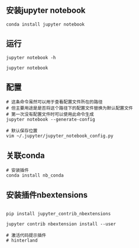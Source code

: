 
## 安装jupyter notebook

```shell
conda install jupyter notebook
```

## 运行
```shell
jupyter notebook -h

jupyter notebook
```

## 配置
```shell
# 这条命令虽然可以用于查看配置文件所在的路径
# 但主要用途是是否将这个路径下的配置文件替换为默认配置文件
# 第一次没有配置文件时可以使用此命令生成
jupyter notebook --generate-config

# 默认保存位置
vim ~/.jupyter/jupyter_notebook_config.py
```

## 关联conda
```shell
# 安装插件
conda install nb_conda
```

## 安装插件nbextensions
```shell

pip install jupyter_contrib_nbextensions

jupyter contrib nbextension install --user

# 激活代码提示插件
# hinterland
```
